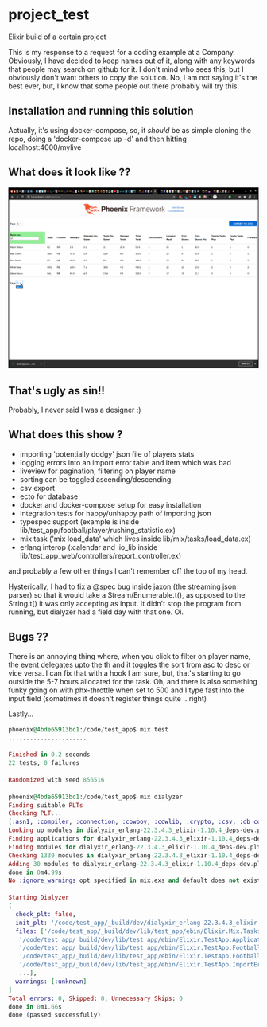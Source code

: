 # project_test
Elixir build of a certain project

This is my response to a request for a coding example at a Company. Obviously, I have decided to keep names out of it, along with any keywords that people may search on github for it. I don't mind who sees this, but I obviously don't want others to copy the solution. No, I am not saying it's the best ever, but, I know that some people out there probably will try this.

## Installation and running this solution

Actually, it's using docker-compose, so, it *should* be as simple cloning the repo, doing a 'docker-compose up -d' and then hitting localhost:4000/mylive

## What does it look like ??

![Example Screenshot](/images/example.png)

## That's ugly as sin!!

Probably, I never said I was a designer :)

## What does this show ?

* importing 'potentially dodgy' json file of players stats
* logging errors into an import error table and item which was bad
* liveview for pagination, filtering on player name
* sorting can be toggled ascending/descending
* csv export
* ecto for database
* docker and docker-compose setup for easy installation
* integration tests for happy/unhappy path of importing json
* typespec support (example is inside lib/test_app/football/player/rushing_statistic.ex)
* mix task ('mix load_data' which lives inside lib/mix/tasks/load_data.ex)
* erlang interop (:calendar and :io_lib inside lib/test_app_web/controllers/report_controller.ex)

and probably a few other things I can't remember off the top of my head.

Hysterically, I had to fix a @spec bug inside jaxon (the streaming json parser) so that it would take a Stream/Enumerable.t(), as opposed to the String.t() it was only accepting as input. It didn't stop the program from running, but dialyzer had a field day with that one. Oi.

## Bugs ??

There is an annoying thing where, when you click to filter on player name, the event delegates upto the th and it toggles the sort from asc to desc or vice versa. I can fix that with a hook I am sure, but, that's starting to go outside the 5-7 hours allocated for the task.
Oh, and there is also something funky going on with phx-throttle when set to 500 and I type fast into the input field (sometimes it doesn't register things quite .. right)

Lastly...

```elixir
phoenix@4bde65913bc1:/code/test_app$ mix test
......................

Finished in 0.2 seconds
22 tests, 0 failures

Randomized with seed 856516

phoenix@4bde65913bc1:/code/test_app$ mix dialyzer
Finding suitable PLTs
Checking PLT...
[:asn1, :compiler, :connection, :cowboy, :cowlib, :crypto, :csv, :db_connection, :decimal, :ecto, :ecto_sql, :eex, :elixir, :file_system, :gettext, :jason, :jaxon, :kernel, :logger, :mime, :mix, :parallel_stream, :phoenix, :phoenix_ecto, :phoenix_html, :phoenix_live_dashboard, :phoenix_live_reload, :phoenix_live_view, :phoenix_pubsub, :plug, :plug_cowboy, :plug_crypto, :postgrex, :public_key, :ranch, :runtime_tools, :ssl, :stdlib, :telemetry, :telemetry_metrics, :telemetry_poller]
Looking up modules in dialyxir_erlang-22.3.4.3_elixir-1.10.4_deps-dev.plt
Finding applications for dialyxir_erlang-22.3.4.3_elixir-1.10.4_deps-dev.plt
Finding modules for dialyxir_erlang-22.3.4.3_elixir-1.10.4_deps-dev.plt
Checking 1330 modules in dialyxir_erlang-22.3.4.3_elixir-1.10.4_deps-dev.plt
Adding 30 modules to dialyxir_erlang-22.3.4.3_elixir-1.10.4_deps-dev.plt
done in 0m4.99s
No :ignore_warnings opt specified in mix.exs and default does not exist.

Starting Dialyzer
[
  check_plt: false,
  init_plt: '/code/test_app/_build/dev/dialyxir_erlang-22.3.4.3_elixir-1.10.4_deps-dev.plt',
  files: ['/code/test_app/_build/dev/lib/test_app/ebin/Elixir.Mix.Tasks.LoadData.beam',
   '/code/test_app/_build/dev/lib/test_app/ebin/Elixir.TestApp.Application.beam',
   '/code/test_app/_build/dev/lib/test_app/ebin/Elixir.TestApp.Football.Player.RushingStatistic.beam',
   '/code/test_app/_build/dev/lib/test_app/ebin/Elixir.TestApp.Football.Player.beam',
   '/code/test_app/_build/dev/lib/test_app/ebin/Elixir.TestApp.ImportError.beam',
   ...],
  warnings: [:unknown]
]
Total errors: 0, Skipped: 0, Unnecessary Skips: 0
done in 0m1.66s
done (passed successfully)
```
